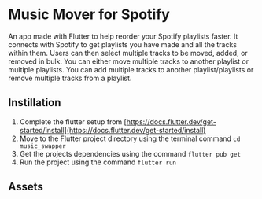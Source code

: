 # Music Mover for Spotify

An app made with Flutter to help reorder your Spotify playlists faster. It connects with Spotify to get playlists you have made and all the tracks within them. Users can then select multiple tracks to be moved, added, or removed in bulk. You can either move multiple tracks to another playlist or multiple playlists. You can add multiple tracks to another playlist/playlists or remove multiple tracks from a playlist.

## Instillation

1. Complete the flutter setup from [https://docs.flutter.dev/get-started/install](https://docs.flutter.dev/get-started/install)
2. Move to the Flutter project directory using the terminal command `cd music_swapper`
3. Get the projects dependencies using the command `flutter pub get`
4. Run the project using the command `flutter run`

## Assets
